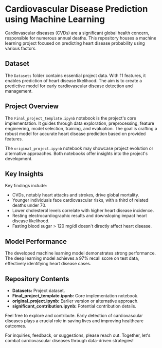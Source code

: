 # Cardiovascular Disease Prediction using Machine Learning

Cardiovascular diseases (CVDs) are a significant global health concern, responsible for numerous annual deaths. This repository houses a machine learning project focused on predicting heart disease probability using various factors.

## Dataset

The `Datasets` folder contains essential project data. With 11 features, it enables prediction of heart disease likelihood. The aim is to create a predictive model for early cardiovascular disease detection and management.

## Project Overview

The `Final_project_template.ipynb` notebook is the project's core implementation. It guides through data exploration, preprocessing, feature engineering, model selection, training, and evaluation. The goal is crafting a robust model for accurate heart disease prediction based on provided features.

The `original_project.ipynb` notebook may showcase project evolution or alternative approaches. Both notebooks offer insights into the project's development.

## Key Insights

Key findings include:

- CVDs, notably heart attacks and strokes, drive global mortality.
- Younger individuals face cardiovascular risks, with a third of related deaths under 70.
- Lower cholesterol levels correlate with higher heart disease incidence.
- Resting electrocardiographic results and downsloping impact heart disease likelihood.
- Fasting blood sugar > 120 mg/dl doesn't directly affect heart disease.

## Model Performance

The developed machine learning model demonstrates strong performance. The deep learning model achieves a 97% recall score on test data, effectively identifying heart disease cases.

## Repository Contents

- **Datasets:** Project dataset.
- **Final_project_template.ipynb:** Core implementation notebook.
- **original_project.ipynb:** Earlier version or alternative approach.
- **significant_contribution.ipynb:** Potential contribution details.

Feel free to explore and contribute. Early detection of cardiovascular diseases plays a crucial role in saving lives and improving healthcare outcomes.

For inquiries, feedback, or suggestions, please reach out. Together, let's combat cardiovascular diseases through data-driven strategies!
